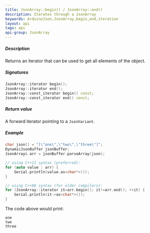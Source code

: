 ```yaml
---
title: JsonArray::begin() / JsonArray::end()
description: Iterates through a JsonArray
keywords: ArduinoJson,JsonArray,begin,end,iteration
layout: api
tags: api
api-group: JsonArray
---
```


##### Description
Returns an iterator that can be used to get all elements of the object.

##### Signatures

```c++
JsonArray::iterator begin();
JsonArray::iterator end();
JsonArray::const_iterator begin() const;
JsonArray::const_iterator end() const;
```

##### Return value
A forward iterator pointing to a `JsonVariant`.

##### Example

```c++
char json[] = "[\"one\",\"two\",\"three\"]";
DynamicJsonBuffer jsonBuffer;
JsonArray& arr = jsonBuffer.parseArray(json);

// using C++11 syntax (preferred):
for (auto value : arr) {
    Serial.println(value.as<char*>());
}

// using C++98 syntax (for older compilers):
for (JsonArray::iterator it=arr.begin(); it!=arr.end(); ++it) {
    Serial.println(it->as<char*>());
}
```

The code above would print:

```text
one
two
three
```
